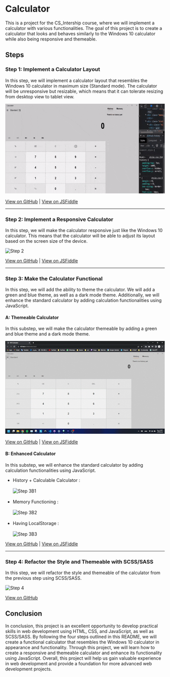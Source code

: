 <h1>Calculator</h1>
<p>
    This is a project for the CS_Intership course, where we will implement a
    calculator with various functionalities. The goal of this project is to
    create a calculator that looks and behaves similarly to the Windows 10
    calculator while also being responsive and themeable.
</p>
<h2>Steps</h2>
<h3>Step 1: Implement a Calculator Layout</h3>
<p>
    In this step, we will implement a calculator layout that resembles the
    Windows 10 calculator in maximum size (Standard mode). The calculator will
    be unresponsive but resizable, which means that it can tolerate resizing
    from desktop view to tablet view.
</p>
<p>
    <img src="/Gifs/step 1.gif" alt="Step 1" height="283px" width="600px" />
</p>
<p>
    <a
        href="https://github.com/Ali-Sdg90/Calculator/tree/main/Previous-Steps/Step1"
        target="_new"
        >View on GitHub</a
    >
    |
    <a href="https://jsfiddle.net/Ali_Sdg90/m6za93ct/13/" target="_new"
        >View on JSFiddle</a
    >
</p>
<hr />
<h3>Step 2: Implement a Responsive Calculator</h3>
<p>
    In this step, we will make the calculator responsive just like the Windows
    10 calculator. This means that the calculator will be able to adjust its
    layout based on the screen size of the device.
</p>
<p>
    <img src="Gifs/step 2.gif" alt="Step 2" height="283px" width="600px" />
</p>
<p>
    <a
        href="https://github.com/Ali-Sdg90/Calculator-step3/tree/b42cb2223e7ffd36dd84efe3134d45f6981a978a"
        target="_new"
        >View on GitHub</a
    >
    |
    <a href="https://jsfiddle.net/Ali_Sdg90/cmLy0kjz/13/" target="_new"
        >View on JSFiddle</a
    >
</p>
<hr />
<h3>Step 3: Make the Calculator Functional</h3>
<p>
    In this step, we will add the ability to theme the calculator. We will add a
    green and blue theme, as well as a dark mode theme. Additionally, we will
    enhance the standard calculator by adding calculation functionalities using
    JavaScript.
</p>
<h4>A: Themeable Calculator</h4>
<p>
    In this substep, we will make the calculator themeable by adding a green and
    blue theme and a dark mode theme.
</p>
<p>
    <img src="Gifs/step 3A.gif" alt="Step 3A" height="293px" width="520px" />
</p>
<p>
    <a
        href="https://github.com/Ali-Sdg90/Calculator-step3/tree/e0b2c9df3d65270616b635744b720fadea03e3c7"
        target="_new"
        >View on GitHub</a
    >
    |
    <a href="https://jsfiddle.net/Ali_Sdg90/4ge5u26b/8/" target="_new"
        >View on JSFiddle</a
    >
</p>
<h4>B: Enhanced Calculator</h4>
<p>
    In this substep, we will enhance the standard calculator by adding
    calculation functionalities using JavaScript.
</p>
<ul>
    <li>History + Calculable Calculator :</li>
    <br />
    <img
        src="Gifs/step 3B1.gif"
        alt="Step 3B1"
        height="293px"
        width="520px"
    /><br /><br />
    <li>Memory Functioning :</li>
    <br />
    <img
        src="Gifs/step 3B2.gif"
        alt="Step 3B2"
        height="293px"
        width="520px"
    /><br /><br />
    <li>Having LocalStorage :</li>
    <br />
    <img
        src="Gifs/step 3B3.gif"
        alt="Step 3B3"
        height="293px"
        width="520px"
    /><br />
</ul>
<p>
    <a
        href="https://github.com/Ali-Sdg90/Calculator-step3/tree/72b2e63abf5891a70f69654c35c02fa4ee0e62b6"
        target="_new"
        >View on GitHub</a
    >
    |
    <a href="https://jsfiddle.net/Ali_Sdg90/vrub5a19/7/" target="_new"
        >View on JSFiddle</a
    >
</p>
<hr />
<h3>Step 4: Refactor the Style and Themeable with SCSS/SASS</h3>
<p>
    In this step, we will refactor the style and themeable of the calculator
    from the previous step using SCSS/SASS.
</p>
<p>
    <img src="Gifs/step 4.gif" alt="Step 4" height="293px" width="520px" />
</p>
<p>
    <a
        href="https://github.com/Ali-Sdg90/Calculator/tree/a4638b29f55d1f69c5337c48254ecb7777642994"
        target="_new"
        >View on GitHub</a
    >
</p>
<h2>Conclusion</h2>
<p>
    In conclusion, this project is an excellent opportunity to develop practical
    skills in web development using HTML, CSS, and JavaScript, as well as
    SCSS/SASS. By following the four steps outlined in this README, we will
    create a functional calculator that resembles the Windows 10 calculator in
    appearance and functionality. Through this project, we will learn how to
    create a responsive and themeable calculator and enhance its functionality
    using JavaScript. Overall, this project will help us gain valuable
    experience in web development and provide a foundation for more advanced web
    development projects.
</p>

